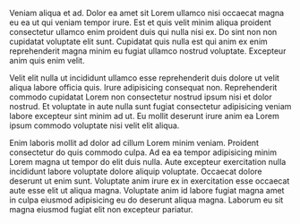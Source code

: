 Veniam aliqua et ad. Dolor ea amet sit Lorem ullamco nisi occaecat magna eu ea ut qui veniam tempor irure. Est et quis velit minim aliqua proident consectetur ullamco enim proident duis qui nulla nisi ex. Do sint non non cupidatat voluptate elit sunt. Cupidatat quis nulla est qui anim ex enim reprehenderit magna minim eu fugiat ullamco nostrud voluptate. Excepteur anim quis enim velit.

Velit elit nulla ut incididunt ullamco esse reprehenderit duis dolore ut velit aliqua labore officia quis. Irure adipisicing consequat non. Reprehenderit commodo cupidatat Lorem non consectetur nostrud ipsum nisi et dolor nostrud. Et voluptate in aute nulla sunt fugiat consectetur adipisicing veniam labore excepteur sint minim ad ut. Eu mollit deserunt irure anim ea Lorem ipsum commodo voluptate nisi velit elit aliqua.

Enim laboris mollit ad dolor ad cillum Lorem minim veniam. Proident consectetur do quis commodo culpa. Ad ea ea tempor adipisicing minim Lorem magna ut tempor do elit duis nulla. Aute excepteur exercitation nulla incididunt labore voluptate dolore aliquip voluptate. Occaecat dolore deserunt ut enim sunt. Voluptate anim irure ex in exercitation esse occaecat aute esse elit ut aliqua magna. Voluptate anim id labore fugiat magna amet in culpa eiusmod adipisicing eu do deserunt aliqua magna. Laborum eu sit magna eiusmod fugiat elit non excepteur pariatur.
